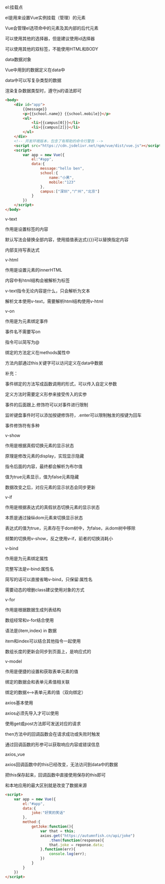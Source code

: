 el:挂载点

el是用来设置Vue实例挂载（管理）的元素

Vue会管理el选项命中的元素及其内部的后代元素

可以使用其他的选择器，但是建议使用id选择器

可以使用其他的双标签，不能使用HTML和BODY



data数据对象

Vue中用到的数据定义在data中

data中可以写复杂类型的数据

渲染复杂数据类型时，遵守js的语法即可

```html
<body>
    <div id="app">
        {{message}}
        <p>{{school.name}} {{school.mobile}}</p>
        <ul>
            <li>{{campus[0]}}</li>
            <li>{{campus[2]}}</li>
        </ul>
    </div>
    <!-- 开发环境版本，包含了有帮助的命令行警告 -->
    <script src="https://cdn.jsdelivr.net/npm/vue/dist/vue.js"></script>
    <script>
        var app = new Vue({
            el:"#app",
            data:{
                message:"hello ben",
                school:{
                    name:"小黑",
                    mobile:"123"
                },
                campus:["深圳","广州","北京"]
            }
        })
    </script>
</body>
```



v-text

作用是设置标签的内容

默认写法会替换全部内容，使用插值表达式{{}}可以替换指定内容

内部支持写表达式



v-html

作用是设置元素的innerHTML

内容中有html结构会被解析为标签

v-text指令无论内容是什么，只会解析为文本

解析文本使用v-text，需要解析html结构使用v-html



v-on

作用是为元素绑定事件

事件名不需要写on

指令可以简写为@

绑定的方法定义在methods属性中

方法内部通过this关键字可以访问定义在data中数据

补充：

事件绑定的方法写成函数调用的形式，可以传入自定义参数

定义方法时需要定义形参来接受传入的实参

事件的后面跟上.修饰符可以对事件进行限制

监听键盘事件时可以添加按键修饰符，.enter可以限制触发的按键为回车

事件修饰符有多种



v-show

作用是根据真假切换元素的显示状态

原理是修改元素的display，实现显示隐藏

指令后面的内容，最终都会解析为布尔值

值为true元素显示，值为false元素隐藏

数据改变之后，对应元素的显示状态会同步更新



v-if

作用是根据表达式的真假状态切换元素的显示状态

本质是通过操纵dom元素来切换显示状态

表达式的值为true，元素存在于dom树中，为false，从dom树中移除

频繁的切换用v-show，反之使用v-if，前者的切换消耗小



v-bind

作用是为元素绑定属性

完整写法是v-bind:属性名

简写的话可以直接省略v-bind，只保留:属性名

需要动态的增删class建议使用对象的方式



v-for

作用是根据数据生成列表结构

数组经常和v-for结合使用

语法是(item,index) in 数据

item和index可以结合其他指令一起使用

数组长度的更新会同步到页面上，是响应式的



v-model

作用是便捷的设置和获取表单元素的值

绑定的数据会和表单元素值相关联

绑定的数据<——>表单元素的值（双向绑定）





axios基本使用

axios必须先导入才可以使用

<script src="https://unpkg.com/axios/dist/axios.min.js"></script>

使用get或post方法即可发送对应的请求

then方法中的回调函数会在请求成功或失败时触发

通过回调函数的形参可以获取响应内容或错误信息



axios_vue

axios回调函数中的this已经改变，无法访问到data中的数据

把this保存起来，回调函数中直接使用保存的this即可

和本地应用的最大区别就是改变了数据来源

```html
<script>
    var app = new Vue({
        el:"#app",
        data:{
            joke:"好笑的笑话"
        },
        method:{
            getJoke:function(){
                var that = this;
                axios.get("https://autumnfish.cn/api/joke")
                    .then(function(response){
                    that.joke = reponse.data;
                },function(err){
                    console.log(err);
                })
            }
        }
    })
</script>
```































